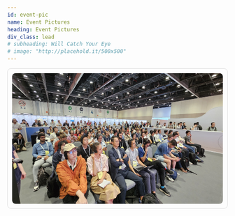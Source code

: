 ```yaml
---
id: event-pic
name: Event Pictures
heading: Event Pictures
div_class: lead
# subheading: Will Catch Your Eye
# image: "http://placehold.it/500x500"
---
```


<div style="display: flex; overflow-x: auto; gap: 10px; padding: 10px; border: 1px solid #ddd; border-radius: 8px;">
    <img src="assets/event_pic/Crowd.jpg" alt="Image 1" style="width: auto; height: 300px; border-radius: 8px;">
    <img src="assets/event_pic/Francesco.png" alt="Image 2" style="width: auto; height: 300px; border-radius: 8px;">
    <img src="assets/event_pic/Iro.png" alt="Image 3" style="width: auto; height: 300px; border-radius: 8px;">
    <img src="assets/event_pic/JenJen.png" alt="Image 4" style="width: auto; height: 300px; border-radius: 8px;">
    <img src="assets/event_pic/Marc.jpg" alt="Image 5" style="width: auto; height: 300px; border-radius: 8px;">
    <img src="assets/event_pic/Michael.jpg" alt="Image 5" style="width: auto; height: 300px; border-radius: 8px;">
    <img src="assets/event_pic/Posters.jpg" alt="Image 5" style="width: auto; height: 300px; border-radius: 8px;">
    <img src="assets/event_pic/Stefan.jpg" alt="Image 5" style="width: auto; height: 300px; border-radius: 8px;">
</div>
